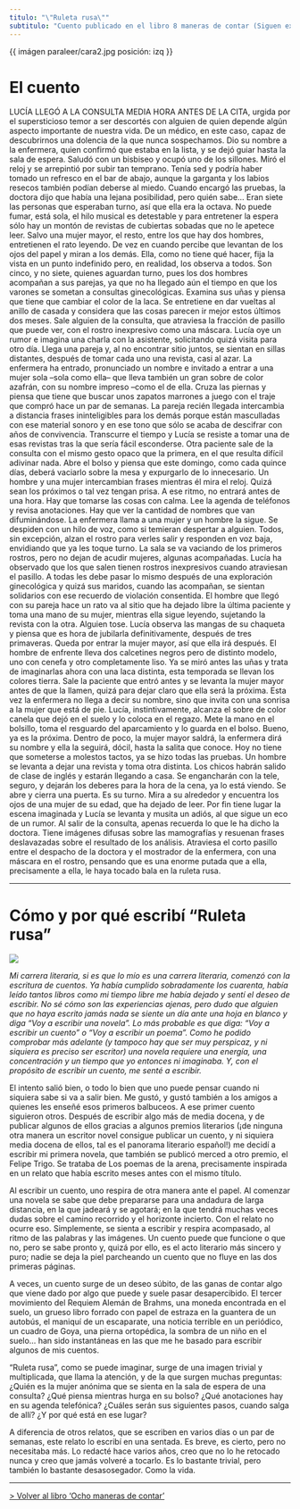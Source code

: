 ```yaml
---
titulo: "\"Ruleta rusa\""
subtitulo: "Cuento publicado en el libro 8 maneras de contar (Siguen explicaciones de cómo lo escribí). Editorial SM, Colección Materiales. Noviembre de 2008."
---
```

{{ imágen paraleer/cara2.jpg posición: izq }}

# **El cuento**

LUCÍA LLEGÓ A LA CONSULTA MEDIA HORA ANTES DE LA CITA, urgida por el
supersticioso temor a ser descortés con alguien de quien depende algún
aspecto importante de nuestra vida. De un médico, en este caso, capaz de
descubrirnos una dolencia de la que nunca sospechamos. Dio su nombre a la
enfermera, quien confirmó que estaba en la lista, y se dejó guiar hasta la
sala de espera. Saludó con un bisbiseo y ocupó uno de los sillones. Miró el
reloj y se arrepintió por subir tan temprano. Tenía sed y podría haber tomado
un refresco en el bar de abajo, aunque la garganta y los labios resecos
también podían deberse al miedo. Cuando encargó las pruebas, la doctora dijo
que había una lejana posibilidad, pero quién sabe… Eran siete las personas
que esperaban turno, así que ella era la octava. No puede fumar, está sola,
el hilo musical es detestable y para entretener la espera sólo hay un montón
de revistas de cubiertas sobadas que no le apetece leer. Salvo una mujer
mayor, el resto, entre los que hay dos hombres, entretienen el rato leyendo.
De vez en cuando percibe que levantan de los ojos del papel y miran a los
demás. Ella, como no tiene qué hacer, fija la vista en un punto indefinido
pero, en realidad, los observa a todos. Son cinco, y no siete, quienes
aguardan turno, pues los dos hombres acompañan a sus parejas, ya que no ha
llegado aún el tiempo en que los varones se sometan a consultas
ginecológicas. Examina sus uñas y piensa que tiene que cambiar el color de la
laca. Se entretiene en dar vueltas al anillo de casada y considera que las
cosas parecen ir mejor estos últimos dos meses. Sale alguien de la consulta,
que atraviesa la fracción de pasillo que puede ver, con el rostro inexpresivo
como una máscara. Lucía oye un rumor e imagina una charla con la asistente,
solicitando quizá visita para otro día. Llega una pareja y, al no encontrar
sitio juntos, se sientan en sillas distantes, después de tomar cada uno una
revista, casi al azar. La enfermera ha entrado, pronunciado un nombre e
invitado a entrar a una mujer sola –sola como ella– que lleva también un gran
sobre de color azafrán, con su nombre impreso –como el de ella. Cruza las
piernas y piensa que tiene que buscar unos zapatos marrones a juego con el
traje que compró hace un par de semanas. La pareja recién llegada intercambia
a distancia frases ininteligibles para los demás porque están masculladas con
ese material sonoro y en ese tono que sólo se acaba de descifrar con años de
convivencia. Transcurre el tiempo y Lucía se resiste a tomar una de esas
revistas tras la que sería fácil esconderse. Otra paciente sale de la
consulta con el mismo gesto opaco que la primera, en el que resulta difícil
adivinar nada. Abre el bolso y piensa que este domingo, como cada quince
días, deberá vaciarlo sobre la mesa y expurgarlo de lo innecesario. Un hombre
y una mujer intercambian frases mientras él mira el reloj. Quizá sean los
próximos o tal vez tengan prisa. A ese ritmo, no entrará antes de una hora.
Hay que tomarse las cosas con calma. Lee la agenda de teléfonos y revisa
anotaciones. Hay que ver la cantidad de nombres que van difuminándose. La
enfermera llama a una mujer y un hombre la sigue. Se despiden con un hilo de
voz, como si temieran despertar a alguien. Todos, sin excepción, alzan el
rostro para verles salir y responden en voz baja, envidiando que ya les toque
turno. La sala se va vaciando de los primeros rostros, pero no dejan de
acudir mujeres, algunas acompañadas. Lucía ha observado que los que salen
tienen rostros inexpresivos cuando atraviesan el pasillo. A todas les debe
pasar lo mismo después de una exploración ginecológica y quizá sus maridos,
cuando las acompañan, se sientan solidarios con ese recuerdo de violación
consentida. El hombre que llegó con su pareja hace un rato va al sitio que ha
dejado libre la última paciente y toma una mano de su mujer, mientras ella
sigue leyendo, sujetando la revista con la otra. Alguien tose. Lucía observa
las mangas de su chaqueta y piensa que es hora de jubilarla definitivamente,
después de tres primaveras. Queda por entrar la mujer mayor, así que ella irá
después. El hombre de enfrente lleva dos calcetines negros pero de distinto
modelo, uno con cenefa y otro completamente liso. Ya se miró antes las uñas y
trata de imaginarlas ahora con una laca distinta, esta temporada se llevan
los colores tierra. Sale la paciente que entró antes y se levanta la mujer
mayor antes de que la llamen, quizá para dejar claro que ella será la
próxima. Esta vez la enfermera no llega a decir su nombre, sino que invita
con una sonrisa a la mujer que está de pie. Lucía, instintivamente, alcanza
el sobre de color canela que dejó en el suelo y lo coloca en el regazo. Mete
la mano en el bolsillo, toma el resguardo del aparcamiento y lo guarda en el
bolso. Bueno, ya es la próxima. Dentro de poco, la mujer mayor saldrá, la
enfermera dirá su nombre y ella la seguirá, dócil, hasta la salita que
conoce. Hoy no tiene que someterse a molestos tactos, ya se hizo todas las
pruebas. Un hombre se levanta a dejar una revista y toma otra distinta. Los
chicos habrán salido de clase de inglés y estarán llegando a casa. Se
engancharán con la tele, seguro, y dejarán los deberes para la hora de la
cena, ya lo está viendo. Se abre y cierra una puerta. Es su turno. Mira a su
alrededor y encuentra los ojos de una mujer de su edad, que ha dejado de
leer. Por fin tiene lugar la escena imaginada y Lucía se levanta y musita un
adiós, al que sigue un eco de un rumor. Al salir de la consulta, apenas
recuerda lo que le ha dicho la doctora. Tiene imágenes difusas sobre las
mamografías y resuenan frases deslavazadas sobre el resultado de los
análisis. Atraviesa el corto pasillo entre el despacho de la doctora y el
mostrador de la enfermera, con una máscara en el rostro, pensando que es una
enorme putada que a ella, precisamente a ella, le haya tocado bala en la
ruleta rusa.

* * *

# **Cómo y por qué escribí “Ruleta rusa”**

![](/imagenes/paraleer/mano1.jpg)

_Mi carrera literaria, si es que lo mío es una carrera literaria, comenzó con
la escritura de cuentos. Ya había cumplido sobradamente los cuarenta, había
leído tantos libros como mi tiempo libre me había dejado y sentí el deseo de
escribir. No sé cómo son las experiencias ajenas, pero dudo que alguien que
no haya escrito jamás nada se siente un día ante una hoja en blanco y diga
“Voy a escribir una novela”. Lo más probable es que diga: “Voy a escribir un
cuento” o “Voy a escribir un poema”. Como he podido comprobar más adelante (y
tampoco hay que ser muy perspicaz, y ni siquiera es preciso ser escritor) una
novela requiere una energía, una concentración y un tiempo que yo entonces ni
imaginaba. Y, con el propósito de escribir un cuento, me senté a escribir._

El intento salió bien, o todo lo bien que uno puede pensar cuando ni siquiera
sabe si va a salir bien. Me gustó, y gustó también a los amigos a quienes les
enseñé esos primeros balbuceos. A ese primer cuento siguieron otros. Después
de escribir algo más de media docena, y de publicar algunos de ellos gracias
a algunos premios literarios (¡de ninguna otra manera un escritor novel
consigue publicar un cuento, y ni siquiera media docena de ellos, tal es el
panorama literario español!) me decidí a escribir mi primera novela, que
también se publicó merced a otro premio, el Felipe Trigo. Se trataba de Los
poemas de la arena, precisamente inspirada en un relato que había escrito
meses antes con el mismo título.

Al escribir un cuento, uno respira de otra manera ante el papel. Al comenzar
una novela se sabe que debe prepararse para una andadura de larga distancia,
en la que jadeará y se agotará; en la que tendrá muchas veces dudas sobre el
camino recorrido y el horizonte incierto. Con el relato no ocurre eso.
Simplemente, se sienta a escribir y respira acompasado, al ritmo de las
palabras y las imágenes. Un cuento puede que funcione o que no, pero se sabe
pronto y, quizá por ello, es el acto literario más sincero y puro; nadie se
deja la piel parcheando un cuento que no fluye en las dos primeras páginas.

A veces, un cuento surge de un deseo súbito, de las ganas de contar algo que
viene dado por algo que puede y suele pasar desapercibido. El tercer
movimiento del Requiem Alemán de Brahms, una moneda encontrada en el suelo,
un grueso libro forrado con papel de estraza en la guantera de un autobús, el
maniquí de un escaparate, una noticia terrible en un periódico, un cuadro de
Goya, una pierna ortopédica, la sombra de un niño en el suelo… han sido
instantáneas en las que me he basado para escribir algunos de mis cuentos.

“Ruleta rusa”, como se puede imaginar, surge de una imagen trivial y
multiplicada, que llama la atención, y de la que surgen muchas preguntas:
¿Quién es la mujer anónima que se sienta en la sala de espera de una
consulta? ¿Qué piensa mientras hurga en su bolso? ¿Qué anotaciones hay en su
agenda telefónica? ¿Cuáles serán sus siguientes pasos, cuando salga de allí?
¿Y por qué está en ese lugar?

A diferencia de otros relatos, que se escriben en varios días o un par de
semanas, este relato lo escribí en una sentada. Es breve, es cierto, pero no
necesitaba más. Lo redacté hace varios años, creo que no lo he retocado nunca
y creo que jamás volveré a tocarlo. Es lo bastante trivial, pero también lo
bastante desasosegador. Como la vida.

* * *

[> Volver al libro ‘Ocho maneras de contar’](/mislibros/ochomaneras)

